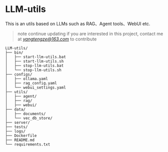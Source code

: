 # LLM-utils
This is an utils based on LLMs such as RAG、Agent tools、WebUI etc. 

> note 
> continue updating 
> if you are interested in this project, contact me at *yangtengze@163.com* to contribute

```dir
LLM-utils/
├── bin/                 
│   ├── start-llm-utils.bat
│   ├── start-llm-utils.sh
│   ├── stop-llm-utils.bat
│   └── stop-llm-utils.sh
├── configs/               
│   ├── ollama.yaml        
│   ├── rag_config.yaml  
│   └── webui_settings.yaml
├── utils/                  
│   ├── agent/            
│   ├── rag/               
│   ├── webui/           
├── data/
│   ├── documents/          
│   └── vec_db_store/       
├── server/                 
├── tests/                  
├── logs/                  
├── Dockerfile         
├── README.md
└── requirements.txt
```